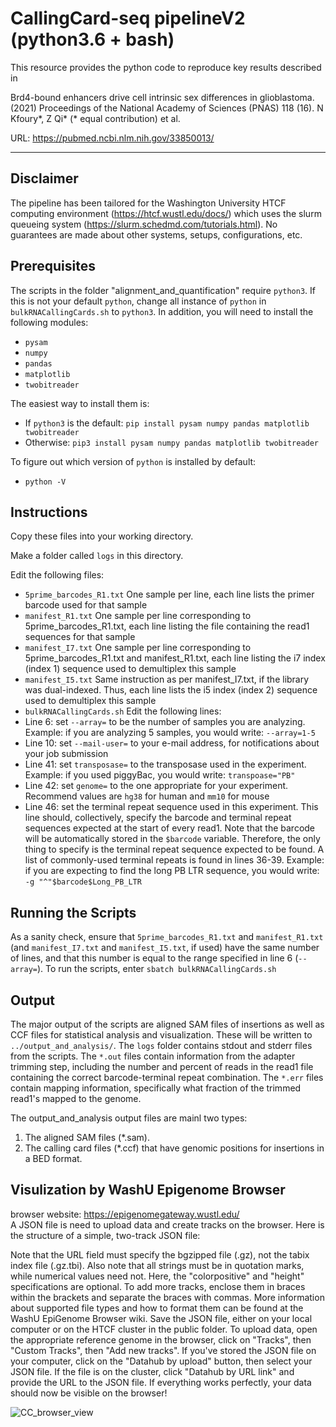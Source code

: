 # CallingCard-seq pipelineV2 (python3.6 + bash)

This resource provides the python code to reproduce key results described in 

Brd4-bound enhancers drive cell intrinsic sex differences in glioblastoma. (2021) Proceedings of the National Academy of Sciences (PNAS) 118 (16). N Kfoury*, Z Qi* (* equal contribution) et al. 

URL: https://pubmed.ncbi.nlm.nih.gov/33850013/

-----
## Disclaimer

The pipeline has been tailored for the Washington University HTCF computing environment (https://htcf.wustl.edu/docs/) which uses the slurm queueing system (https://slurm.schedmd.com/tutorials.html). No guarantees are made about other systems, setups, configurations, etc. 

## Prerequisites

The scripts in the folder "alignment_and_quantification" require `python3`. If this is not your default `python`, change all instance of `python` in `bulkRNACallingCards.sh` to `python3`. In addition, you will need to install the following modules:
- `pysam`
- `numpy`
- `pandas`
- `matplotlib`
- `twobitreader`

The easiest way to install them is:
- If `python3` is the default:
`pip install pysam numpy pandas matplotlib twobitreader`
- Otherwise:
`pip3 install pysam numpy pandas matplotlib twobitreader`

To figure out which version of `python` is installed by default:
- `python -V`

## Instructions

Copy these files into your working directory.

Make a folder called `logs` in this directory.

Edit the following files:
- `5prime_barcodes_R1.txt`
One sample per line, each line lists the primer barcode used for that sample
- `manifest_R1.txt`
One sample per line corresponding to 5prime_barcodes_R1.txt, each line listing the file containing the read1 sequences for that sample
- `manifest_I7.txt`
One sample per line corresponding to 5prime_barcodes_R1.txt and manifest_R1.txt, each line listing the i7 index (index 1) sequence used to demultiplex this sample
- `manifest_I5.txt`
Same instruction as per manifest_I7.txt, if the library was dual-indexed. Thus, each line lists the i5 index (index 2) sequence used to demultiplex this sample
- `bulkRNACallingCards.sh`
Edit the following lines:
- Line 6: set `--array=` to be the number of samples you are analyzing. Example: if you are analyzing 5 samples, you would write: `--array=1-5`
- Line 10: set `--mail-user=` to your e-mail address, for notifications about your job submission
- Line 41: set `transposase=` to the transposase used in the experiment. Example: if you used piggyBac, you would write: `transpoase="PB"`
- Line 42: set `genome=` to the one appropriate for your experiment. Recommend values are `hg38` for human and `mm10` for mouse
- Line 46: set the terminal repeat sequence used in this experiment. This line should, collectively, specify the barcode and terminal repeat sequences expected at the start of every read1. Note that the barcode will be automatically stored in the `$barcode` variable. Therefore, the only thing to specify is the terminal repeat sequence expected to be found. A list of commonly-used terminal repeats is found in lines 36-39. Example: if you are expecting to find the long PB LTR sequence, you would write: `-g "^"$barcode$Long_PB_LTR`

## Running the Scripts

As a sanity check, ensure that `5prime_barcodes_R1.txt` and `manifest_R1.txt` (and `manifest_I7.txt` and `manifest_I5.txt`, if used) have the same number of lines, and that this number is equal to the range specified in line 6 (`--array=`). To run the scripts, enter `sbatch bulkRNACallingCards.sh`

## Output

The major output of the scripts are aligned SAM files of insertions as well as CCF files for statistical analysis and visualization. These will be written to `../output_and_analysis/`. The `logs` folder contains stdout and stderr files from the scripts. The `*.out` files contain information from the adapter trimming step, including the number and percent of reads in the read1 file containing the correct barcode-terminal repeat combination. The `*.err` files contain mapping information, specifically what fraction of the trimmed read1's mapped to the genome.

The output_and_analysis output files are mainl two types:
1. The aligned SAM files (*.sam).
2. The calling card files (*.ccf) that have genomic positions for insertions in a BED format.

## Visulization by WashU Epigenome Browser
browser website: https://epigenomegateway.wustl.edu/  
A JSON file is need to upload data and create tracks on the browser. Here is the structure of a simple, two-track JSON file:

Note that the URL field must specify the bgzipped file (.gz), not the tabix index file (.gz.tbi). 
Also note that all strings must be in quotation marks, while numerical values need not. Here, the "colorpositive" and "height" specifications are optional. To add more tracks, enclose them in braces within the brackets and separate the braces with commas. More information about supported file types and how to format them can be found at the WashU EpiGenome Browser wiki.
Save the JSON file, either on your local computer or on the HTCF cluster in the public folder. 
To upload data, open the appropriate reference genome in the browser, click on "Tracks", then "Custom Tracks", then "Add new tracks". If you've stored the JSON file on your computer, click on the "Datahub by upload" button, then select your JSON file. If the file is on the cluster, click "Datahub by URL link" and provide the URL to the JSON file. If everything works perfectly, your data should now be visible on the browser!

![CC_browser_view](https://user-images.githubusercontent.com/33009124/151921167-0c1e6234-33f9-46f5-a841-db1b72411ee9.png)




